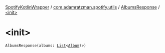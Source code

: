 [SpotifyKotlinWrapper](../../index.md) / [com.adamratzman.spotify.utils](../index.md) / [AlbumsResponse](index.md) / [&lt;init&gt;](./-init-.md)

# &lt;init&gt;

`AlbumsResponse(albums: `[`List`](https://kotlinlang.org/api/latest/jvm/stdlib/kotlin.collections/-list/index.html)`<`[`Album`](../-album/index.md)`?>)`